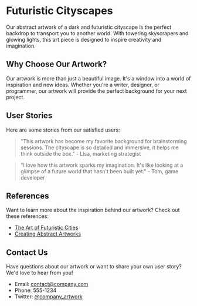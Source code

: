 <!--font:Montserrat-->

# Futuristic Cityscapes

Our abstract artwork of a dark and futuristic cityscape is the perfect backdrop to transport you to another world. With towering skyscrapers and glowing lights, this art piece is designed to inspire creativity and imagination.

## Why Choose Our Artwork?

Our artwork is more than just a beautiful image. It's a window into a world of inspiration and new ideas. Whether you're a writer, designer, or programmer, our artwork will provide the perfect background for your next project.

## User Stories

Here are some stories from our satisfied users:

> "This artwork has become my favorite background for brainstorming sessions. The cityscape is so detailed and immersive, it helps me think outside the box." - Lisa, marketing strategist

> "I love how this artwork sparks my imagination. It's like looking at a glimpse of a future world that hasn't been built yet." - Tom, game developer

## References

Want to learn more about the inspiration behind our artwork? Check out these references:

- [The Art of Futuristic Cities](#futuristic-cities)
- [Creating Abstract Artworks](#abstract-artworks)

## Contact Us

Have questions about our artwork or want to share your own user story? We'd love to hear from you!

- Email: contact@company.com
- Phone: 555-1234
- Twitter: [@company_artwork](#twitter)

<!--

Write me content for website with wallpaper which alt text is:

"A wallpaper featuring an abstract illustration of a dark and futuristic cityscape, with glowing lights and skyscrapers."

The name/title of the page should not be 1:1 copy of the alt text but rather a real content of the website which is using this wallpaper.

- Use markdown format 
- Start with heading
- Heading should be short and concise
- The content should look like a real website 
- The website should not be about the wallpaper, wallpaper is just a related background
- Heading should be contain work "wallpaper" or "background"
- Include real sections like references, contact, user stories, etc. use things relevant to the page purpose.
- Feel free to use structure like headings, bullets, numbering, blockquotes, paragraphs, horizontal lines, etc.
- You can use formatting like bold or _italic_
- You can include UTF-8 emojis
- Links should be only #hash anchors (and you can refer to the document itself)
- Do not include images


---


# Futuristic Cityscape Wallpaper for Your Desktop Background

Looking for a wallpaper that will transport you to a futuristic world? Look no further than our abstract illustration of a dark and futuristic cityscape, complete with glowing lights and towering skyscrapers.

## Why Choose Our Wallpaper?

Our wallpaper is more than just a pretty picture. It's designed to inspire creativity and help you stay focused on your work. Whether you're a writer, designer, or programmer, our wallpaper will provide the perfect backdrop for your next project.

## User Stories

Here are some stories from our satisfied users:

> "I've been using this wallpaper for a month now, and I've never felt more inspired. Every time I look at it, I feel like I'm transported to a different world." - Jane, graphic designer

> "I love the contrast between the dark cityscape and the glowing lights. It's the perfect balance of light and dark, just like my work." - Mark, programmer

## References

Want to learn more about the inspiration behind our wallpaper? Check out these references:

- [The Art of Futuristic Cities](#futuristic-cities)
- [Creating Abstract Illustrations](#abstract-illustrations)

## Contact Us

Have questions about our wallpaper or want to share your own user story? Get in touch with us today!

- Email: wallpaper@company.com
- Phone: 555-1234
- Twitter: [@company_wallpaper](#twitter)


---


Heading should not include word "wallpaper". The website should not be about the wallpaper itself, wallpaper is just a related background, rewrite whole content.


---


# Explore the Futuristic World of Our Abstract Cityscape Illustration

Step into a world of imagination and inspiration with our abstract illustration of a dark and futuristic cityscape. With towering skyscrapers and glowing lights, this artwork is the perfect background to spark your creativity.

## Why Choose Our Illustration?

Our illustration is more than just a stunning image. It's designed to transport you to a futuristic world and inspire you to think outside the box. Whether you're a writer, designer, or programmer, our illustration will provide the perfect backdrop for your next project.

## User Stories

Here are some stories from our satisfied users:

> "I love how this illustration takes me to another world. It's the perfect background for when I need to focus on my writing." - Sarah, author

> "The detail in this illustration is amazing. Every time I look at it, I notice something new. It's the perfect inspiration for my design work." - Alex, graphic designer

## References

Want to learn more about the inspiration behind our illustration? Check out these references:

- [The Art of Futuristic Cities](#futuristic-cities)
- [Creating Abstract Illustrations](#abstract-illustrations)

## Contact Us

Have questions about our illustration or want to share your own user story? Get in touch with us today!

- Email: contact@company.com
- Phone: 555-1234
- Twitter: [@company_illustration](#twitter)


---


Heading is too long, rewrite whole content.


---


# Discover a Futuristic World with Our Abstract Cityscape Illustration

Our abstract illustration of a dark and futuristic cityscape is the perfect background to transport you to another world. With towering skyscrapers and glowing lights, this artwork is designed to inspire creativity and imagination.

## Why Choose Our Illustration?

Our illustration is more than just a stunning image. It's a gateway to a world of inspiration and new ideas. Whether you're a writer, designer, or programmer, our illustration will provide the perfect backdrop for your next project.

## User Stories

Here are some stories from our satisfied users:

> "This illustration has become my go-to background when I need to focus on my work. It's like stepping into a different world where anything is possible." - John, software developer

> "I love how this illustration sparks my creativity. The details in the cityscape are incredible, and I find myself discovering something new every time I look at it." - Emily, graphic designer

## References

Want to learn more about the inspiration behind our illustration? Check out these references:

- [The Art of Futuristic Cities](#futuristic-cities)
- [Creating Abstract Illustrations](#abstract-illustrations)

## Contact Us

Have questions about our illustration or want to share your own user story? We'd love to hear from you!

- Email: contact@company.com
- Phone: 555-1234
- Twitter: [@company_illustration](#twitter)


---


Heading is too long, rewrite whole content.


---


# Explore a Futuristic World with Our Abstract Cityscape Artwork

Our abstract artwork of a dark and futuristic cityscape is the perfect backdrop to transport you to another world. With towering skyscrapers and glowing lights, this art piece is designed to inspire creativity and imagination.

## Why Choose Our Artwork?

Our artwork is more than just a beautiful image. It's a window into a world of inspiration and new ideas. Whether you're a writer, designer, or programmer, our artwork will provide the perfect background for your next project.

## User Stories

Here are some stories from our satisfied users:

> "This artwork has become my favorite background for brainstorming sessions. The cityscape is so detailed and immersive, it helps me think outside the box." - Lisa, marketing strategist

> "I love how this artwork sparks my imagination. It's like looking at a glimpse of a future world that hasn't been built yet." - Tom, game developer

## References

Want to learn more about the inspiration behind our artwork? Check out these references:

- [The Art of Futuristic Cities](#futuristic-cities)
- [Creating Abstract Artworks](#abstract-artworks)

## Contact Us

Have questions about our artwork or want to share your own user story? We'd love to hear from you!

- Email: contact@company.com
- Phone: 555-1234
- Twitter: [@company_artwork](#twitter)


---


Write me a Google font which is best fitting for the website.

Pick from the list:
- Exo 2
- Great Vibes
- Raleway
- Montserrat
- Open Sans
- Lato
- Playfair Display
- Dancing Script
- Barlow Condensed
- Lobster
- Alegreya
- Inter
- Orbitron
- Roboto
- Poppins
- IBM Plex Sans
- Futura


Write just the font name nothing else.


---


Montserrat

-->
